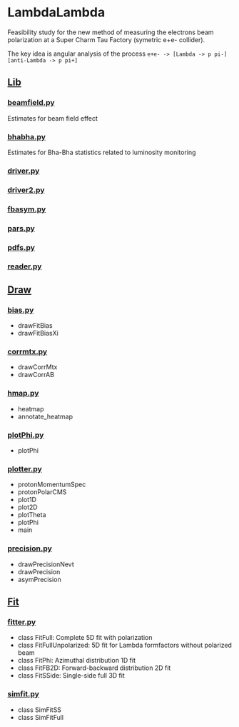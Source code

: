 # LambdaLambda

Feasibility study for the new method of measuring the electrons beam polarization at a Super Charm Tau Factory (symetric e+e- collider).

The key idea is angular analysis of the process `e+e- -> [Lambda -> p pi-] [anti-Lambda -> p pi+]`

## [Lib](lib)
### [beamfield.py](lib/beamfield.py)
Estimates for beam field effect

### [bhabha.py](lib/bhabha.py)
Estimates for Bha-Bha statistics related to luminosity monitoring

### [driver.py](lib/driver.py)

### [driver2.py](lib/driver2.py)

### [fbasym.py](lib/fbasym.py)

### [pars.py](lib/pars.py)

### [pdfs.py](lib/pdfs.py)

### [reader.py](lib/reader.py)

## [Draw](draw)
### [bias.py](draw/bias.py)
* drawFitBias
* drawFitBiasXi

### [corrmtx.py](draw/corrmtx.py)
* drawCorrMtx
* drawCorrAB

### [hmap.py](draw/hmap.py)
* heatmap
* annotate_heatmap

### [plotPhi.py](draw/plotPhi.py)
* plotPhi

### [plotter.py](draw/plotter.py)
* protonMomentumSpec
* protonPolarCMS
* plot1D
* plot2D
* plotTheta
* plotPhi
* main

### [precision.py](draw/precision.py)
* drawPrecisionNevt
* drawPrecision
* asymPrecision

## [Fit](fit)
### [fitter.py](fit/fitter.py)
* class FitFull: Complete 5D fit with polarization
* class FitFullUnpolarized: 5D fit for Lambda formfactors without polarized beam
* class FitPhi: Azimuthal distribution 1D fit
* class FitFB2D: Forward-backward distribution 2D fit
* class FitSSide: Single-side full 3D fit

### [simfit.py](fit/simfit.py)
* class SimFitSS
* class SimFitFull
